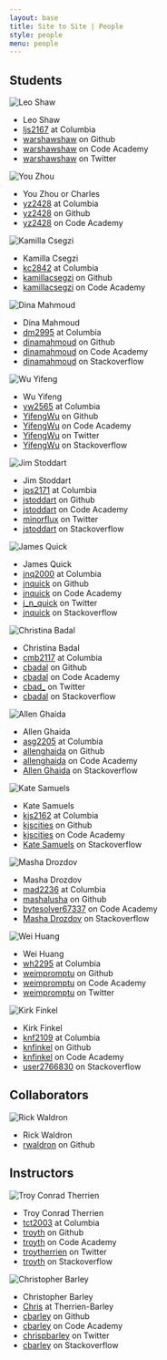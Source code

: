 ```yaml
---
layout: base
title: Site to Site | People
style: people
menu: people
---
```

## Students

![Leo Shaw](http://s.gravatar.com/avatar/f1e3afe5eb52caaa14890b0b9eb79ee7?s=80)

*	Leo Shaw
*	[ljs2167](mailto:ljs2167@columbia.edu) at Columbia
*	[warshawshaw](https://github.com/warshawshaw) on Github
*	[warshawshaw](http://www.codecademy.com/warshawshaw) on Code Academy
*	[warshawshaw](https://twitter.com/warshawshaw) on Twitter


![You Zhou](http://s.gravatar.com/avatar/57ec0c8d495a9c261b4d12413d5f1882?s=80)

*	You Zhou or Charles
*	[yz2428](mailto:yz2428@columbia.edu) at Columbia
*	[yz2428](https://github.com/yz2428) on Github
*	[yz2428](http://www.codecademy.com/yz2428) on Code Academy

![Kamilla Csegzi](http://www.gravatar.com/avatar/f3595b8d754b0acd36a6f222e94b32cc.png)

*	Kamilla Csegzi
*	[kc2842](mailto:kc2842@columbia.edu) at Columbia
*	[kamillacsegzi](https://github.com/kamillacsegzi) on Github
*	[kamillacsegzi](http://www.codecademy.com/kamillacsegzi) on Code Academy

![Dina Mahmoud](http://www.gravatar.com/avatar/13b82a9498fba917a31256e959e5a063.png)

*	Dina Mahmoud
*	[dm2995](mailto:dm2995@columbia.edu) at Columbia
*	[dinamahmoud](https://github.com/dinamahmoud) on Github
*	[dinamahmoud](http://www.codecademy.com/dinamahmoud) on Code Academy
*	[dinamahmoud](http://stackoverflow.com/users/2765586/dinamahmoud) on Stackoverflow

![Wu Yifeng](https://raw.github.com/YifengWu/site2site.github.io/1ede31c97d42e4d29c3140ee683e89c9e4164e8a/programs/images/IMG_1026.jpg)

*	Wu Yifeng
*	[yw2565](mailto:yw2565@columbia.edu) at Columbia
*	[YifengWu](https://github.com/YifengWu) on Github
*	[YifengWu](http://www.codecademy.com/objectrockstar38809) on Code Academy
*	[YifengWu](https://twitter.com/YifengWu) on Twitter
*	[YifengWu](http://stackoverflow.com/users/2765433/yifeng-wu) on Stackoverflow

![Jim Stoddart](http://www.gravatar.com/avatar/148622c3608f6a8a53d62673bbb88af4.png)

*	Jim Stoddart
*	[jps2171](mailto:jps2171@columbia.edu) at Columbia
*	[jstoddart](https://github.com/jstoddart) on Github
*	[jstoddart](http://www.codecademy.com/jstoddart) on Code Academy
*	[minorflux](https://twitter.com/minorflux) on Twitter
*	[jstoddart](http://stackoverflow.com/users/2014463/jstoddart) on Stackoverflow 

![James Quick](http://www.gravatar.com/avatar/3ba8705123c60d4b0e79bd4166ac2ecb.png)

*	James Quick
*	[jnq2000](mailto:jnq2000@columbia.edu) at Columbia
*	[jnquick](https://github.com/jnquick) on Github
*	[jnquick](http://www.codecademy.com/jnquick) on Code Academy
*	[j_n_quick](https://twitter.com/j_n_quick) on Twitter
*	[jnquick](http://stackoverflow.com/users/2014463/jnquick) on Stackoverflow

![Christina Badal](http://www.gravatar.com/avatar/979286bc743bd6ac1e9fbfb46fc1f305.png)

*	Christina Badal
*	[cmb2117](mailto:cmb2117@columbia.edu) at Columbia
*	[cbadal](https://github.com/cbadal) on Github
*	[cbadal](http://www.codecademy.com/cbadal) on Code Academy
*	[cbad_](https://twitter.com/cbad_) on Twitter
*	[cbadal](http://stackoverflow.com/users/2757751/cbadal) on Stackoverflow

![Allen Ghaida](http://www.gravatar.com/avatar/514a5f9730f31cbf4ac0e5087657a49d.png)

*	Allen Ghaida
*	[asg2205](mailto:asg2205@columbia.edu) at Columbia
*	[allenghaida](https://github.com/allenghaida) on Github
*	[allenghaida](http://www.codecademy.com/allenghaida) on Code Academy
*	[Allen Ghaida](http://stackoverflow.com/users/2767198/allen-ghaida) on Stackoverflow

![Kate Samuels](http://www.gravatar.com/avatar/643f31bcf5b30889695215cdd3d2a890.png)

*	Kate Samuels
*	[kjs2162](mailto:kjs2162@columbia.edu) at Columbia
*	[kjscities](https://github.com/kjscities) on Github
*	[kjscities](http://www.codecademy.com/kjscities) on Code Academy
*	[Kate Samuels](http://stackoverflow.com/users/2793758/user2793758) on Stackoverflow

![Masha Drozdov](https://en.gravatar.com/userimage/36066777/7a1ff6443d5a93bb708395712fc0c8cc.jpg)

*	Masha Drozdov
*	[mad2236](mailto:mad2236@columbia.edu) at Columbia
*	[mashalusha](https://github.com/mashalusha) on Github
*	[bytesolver67337](http://www.codecademy.com/bytesolver67337) on Code Academy
*	[Masha Drozdov](http://stackoverflow.com/users/2759765/user2759765) on Stackoverflow

![Wei Huang]( https://scontent-a.xx.fbcdn.net/hphotos-ash3/1234736_548491682502_722954043_n.jpg )

*	Wei Huang
*	[wh2295](mailto:wh2295@columbia.edu) at Columbia
*	[weimpromptu](https://github.com/weimpromptu) on Github
*	[weimpromptu](http://www.codecademy.com/weimpromptu) on Code Academy
*	[weimpromptu](https://twitter.com/weimpromptu) on Twitter

![Kirk Finkel](http://www.gravatar.com/avatar/ba300d3c386ba8a144285589d1dc7d25.png)

*	Kirk Finkel
*	[knf2109](mailto:knf2109@columbia.edu) at Columbia
*	[knfinkel](https://github.com/knfinkel) on Github
*	[knfinkel](http://www.codecademy.com/knfinkel) on Code Academy
*	[user2766830](http://stackoverflow.com/users/2766830/user2766830) on Stackoverflow

## Collaborators

![Rick Waldron](https://1.gravatar.com/avatar/36c697d974542aadaee06a0f39cb1437?d=https%3A%2F%2Fidenticons.github.com%2Fb1a5a84a3388b3f37634445bd1317047.png&s=420)

*	Rick Waldron
*	[rwaldron](https://github.com/rwaldron) on Github


## Instructors

![Troy Conrad Therrien](http://1.gravatar.com/avatar/8241d6e7491e352db8edf5b5f8633d2c)

*	Troy Conrad Therrien
*	[tct2003](mailto:tct2003@columbia.edu) at Columbia
*	[troyth](https://github.com/troyth) on Github
*	[troyth](http://www.codecademy.com/troyth) on Code Academy
*	[troytherrien](https://twitter.com/troytherrien) on Twitter
*	[troyth](http://stackoverflow.com/users/1798342/troyth) on Stackoverflow

![Christopher Barley](http://en.gravatar.com/userimage/55147665/535791a604697c9acc8d1690420e1ded.jpg)

*	Christopher Barley
*	[Chris](mailto:chris@th-ey.co) at Therrien-Barley
*	[cbarley](https://github.com/cbarley) on Github
*	[cbarley](http://www.codecademy.com/cbarley) on Code Academy
*	[chrispbarley](https://twitter.com/chrispbarley) on Twitter
*	[cbarley](http://stackoverflow.com/users/2769341/cbarley) on Stackoverflow
